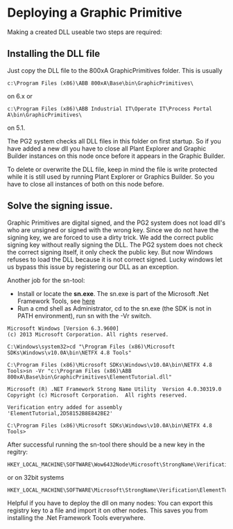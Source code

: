 # Deploying a Graphic Primitive
Making a created DLL useable two steps are required:
## Installing the DLL file
Just copy the DLL file to the 800xA GraphicPrimitives folder. This is usually 
```
c:\Program Files (x86)\ABB 800xA\Base\bin\GraphicPrimitives\
``` 
on 6.x or 
```
c:\Program Files (x86)\ABB Industrial IT\Operate IT\Process Portal A\bin\GraphicPrimitives\
``` 
on 5.1.

The PG2 system checks all DLL files in this folder on first startup. So if you have added a new dll you have to close all Plant Explorer and Graphic Builder instances on this node once before it appears in the Graphic Builder.

To delete or overwrite the DLL file, keep in mind the file is write protected while it is still used by running Plant Explorer or Graphics Builder. So you have to close all instances of both on this node before.

## Solve the signing issue.
Graphic Primitives are digital signed, and the PG2 system does not load dll's who are unsigned or signed with the wrong key.
Since we do not have the signing key, we are forced to use a dirty trick. We add the correct public signing key without really signing the DLL.
The PG2 system does not check the correct signing itself, it only check the public key. But now Windows refuses to load the DLL because it is not correct signed.
Lucky windows let us bypass this issue by registering our DLL as an exception.

Another job for the sn-tool:
- Install or locate the **sn.exe**. The sn.exe is part of the Microsoft .Net Framework Tools, see [here](https://docs.microsoft.com/en-us/previous-versions/dotnet/netframework-2.0/k5b5tt23(v=vs.80)?redirectedfrom=MSDN)
- Run a cmd shell as Administrator, cd to the sn.exe (the SDK is not in PATH environment), run sn with the -Vr switch.
```
Microsoft Windows [Version 6.3.9600]
(c) 2013 Microsoft Corporation. All rights reserved.

C:\Windows\system32>cd "\Program Files (x86)\Microsoft SDKs\Windows\v10.0A\bin\NETFX 4.8 Tools"

C:\Program Files (x86)\Microsoft SDKs\Windows\v10.0A\bin\NETFX 4.8 Tools>sn -Vr "c:\Program Files (x86)\ABB 800xA\Base\bin\GraphicPrimitives\ElementTutorial.dll"

Microsoft (R) .NET Framework Strong Name Utility  Version 4.0.30319.0
Copyright (c) Microsoft Corporation.  All rights reserved.

Verification entry added for assembly 'ElementTutorial,2D58152B8E842BE2'

C:\Program Files (x86)\Microsoft SDKs\Windows\v10.0A\bin\NETFX 4.8 Tools>
```

After successful running the sn-tool there should be a new key in the regitry:
```
HKEY_LOCAL_MACHINE\SOFTWARE\Wow6432Node\Microsoft\StrongName\Verification\ElementTutorial,2D58152B8E842BE2
```
or on 32bit systems
```
HKEY_LOCAL_MACHINE\SOFTWARE\Microsoft\StrongName\Verification\ElementTutorial,2D58152B8E842BE2
```

Helpful if you have to deploy the dll on many nodes: You can export this registry key to a file and import it on other nodes. This saves you from installing the .Net Framework Tools everywhere.
